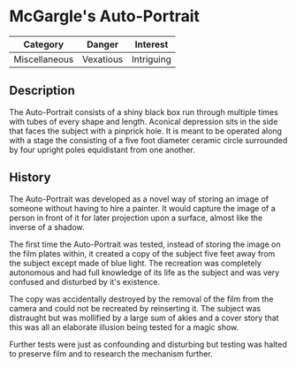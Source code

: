 # McGargle's Auto-Portrait
| Category      | Danger    | Interest   |
| ------------- | --------- | ---------- |
| Miscellaneous | Vexatious | Intriguing | 

## Description
The Auto-Portrait consists of a shiny black box run through multiple times with tubes of every shape and length.  Aconical depression sits in the side that faces the subject with a pinprick hole. It is meant to be operated along with a stage the consisting of a five foot diameter ceramic circle surrounded by four upright poles equidistant from one another.

## History
The Auto-Portrait was developed as a novel way of storing an image of someone without having to hire a painter. It would capture the image of a person in front of it for later projection upon a surface, almost like the inverse of a shadow. 

The first time the Auto-Portrait was tested, instead of storing the image on the film plates within, it created a copy of the subject five feet away from the subject except made of blue light. The recreation was completely autonomous and had full knowledge of its life as the subject and was very confused and disturbed by it's existence.

The copy was accidentally destroyed  by the removal of the film from the camera and could not be recreated by reinserting it. The subject was distraught but was mollified by a large sum of akies and a cover story that this was all an elaborate illusion being tested for a magic show.

Further tests were just as confounding and disturbing but testing was halted to preserve film and to research the mechanism further.